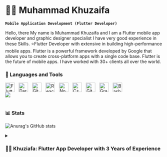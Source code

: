 # 🏄‍♂️ Muhammad Khuzaifa

**`Mobile Application Development (Flutter Developer)`**

Hello, there My name is Muhammad Khuzaifa and I am a Flutter mobile app developer and graphic designer specialist I have very good experience in these Skills.
⭐Flutter Developer with extensive in building high-performance mobile apps. Flutter is a powerful framework developed by Google that allows you to create cross-platform apps with a single code base. Flutter is the future of mobile apps. I have worked with 30+ clients all over the world.


### 🧰 Languages and Tools



<img align="left" alt="Flutter" width="30px" style="padding-right:10px;" src="https://cdn.jsdelivr.net/gh/devicons/devicon/icons/flutter/flutter-plain.svg" />
<img align="left" alt="Dart" width="30px" style="padding-right:10px;" src="https://cdn.jsdelivr.net/gh/devicons/devicon/icons/dart/dart-original.svg" />
<img align="left" alt="Git" width="30px" style="padding-right:10px;" src="https://cdn.jsdelivr.net/gh/devicons/devicon/icons/git/git-original.svg" />
<img align="left" alt="React" width="30px" style="padding-right:10px;" src="https://cdn.jsdelivr.net/gh/devicons/devicon/icons/react/react-original.svg" />
<img align="left" alt="NodeJS" width="30px" style="padding-right:10px;" src="https://cdn.jsdelivr.net/gh/devicons/devicon/icons/nodejs/nodejs-original.svg" />
<img align="left" alt="C++" width="30px" style="padding-right:10px;" src="https://cdn.jsdelivr.net/gh/devicons/devicon/icons/cplusplus/cplusplus-line.svg" />
<img align="left" alt="GitHub" width="30px" style="padding-right:10px;" src="https://cdn.jsdelivr.net/gh/devicons/devicon/icons/github/github-original.svg" />
<img align="left" alt="Gradle" width="30px" style="padding-right:10px;" src="https://cdn.jsdelivr.net/gh/devicons/devicon/icons/gradle/gradle-plain.svg" />
<img align="left" alt="Bash" width="30px" style="padding-right:10px;" src="https://cdn.jsdelivr.net/gh/devicons/devicon/icons/bash/bash-original.svg" />
<br />



[<img src="https://custom-icon-badges.demolab.com/badge/-Subscribe%20For%20More-red?style=for-the-badge&logo=video&logoColor=white"/>](https://www.youtube.com/c/fknight?sub_confirmation=1)

#

### 📊 Stats

![Anurag's GitHub stats](https://github-readme-stats.vercel.app/api?username=brothercodes&show_icons=true)


<details>
 <summary><h3>👨‍💻 Khuziafa: Flutter App Developer with 3 Years of Experience</h3></summary>
 With a solid 3 years of hands-on experience in Flutter app development, Khuziafa has honed his skills in creating high-quality, responsive, and user-friendly applications for both Android and iOS platforms. His expertise spans across various facets of Flutter development:
  <summary><h3>Clean Code</h3></summary>
  Khuziafa emphasizes writing clean, maintainable, and efficient code, ensuring that applications are not only functional but also optimized for performance.
<summary><h3>Firebase Integration:</h3></summary>He possesses a deep understanding of Firebase, leveraging its capabilities to build real-time applications, handle user authentication, and manage databases seamlessly.
<summary><h3>State Management:</h3></summary>With proficiency in both MVVM and MVC patterns, Khuziafa ensures that the app's data flow is logical, predictable, and easy to trace, leading to more robust and maintainable applications.<summary><h3>Google Ads Integration:</h3></summary>Khuziafa has experience integrating Google Ads, allowing businesses to monetize their apps effectively and drive revenue.<summary><h3>Flutter UI Design:</h3></summary> His design skills in Flutter are commendable. He crafts intuitive and aesthetically pleasing user interfaces that enhance user experience and engagement.
 <summary><h3>Continuous Learning</h3></summary>In the ever-evolving world of app development, Khuziafa stays updated with the latest trends, tools, and best practices in Flutter, ensuring that his apps are always at the forefront of technology.

  




[website]: https://fkcodes.com
[youtube]: https://youtube.com/fknight
